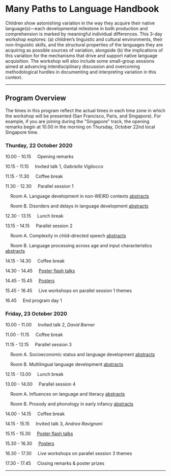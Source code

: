# Many Paths to Language Handbook

<!--### *If you experience any (technical) problems during this conference, click [here](./mpal/troubleshooting.md) for help.*-->

<!--<img src="./mpal/MPaL.png" width="25%">-->

Children show astonishing variation in the way they acquire their native language(s)—each developmental milestone in both production and comprehension is marked by meaningful individual differences. This 3-day workshop explores: (a) children’s linguistic and cultural environments, their non-linguistic skills, and the structural properties of the languages they are acquiring as possible sources of variation, alongside (b) the implications of this variation for the mechanisms that drive and support native language acquisition. The workshop will also include some small-group sessions aimed at advancing interdisciplinary discussion and overcoming methodological hurdles in documenting and interpreting variation in this context.

---

## Program Overview
The times in this program reflect the actual times in each time zone in which the workshop will be presented (San Francisco, Paris, and Singapore). For example, if you are joining during the "Singapore" track, the opening remarks begin at 10.00 in the morning on Thursday, October 22nd local Singapore time.

### Thurday, 22 October 2020
10.00 - 10.15 &nbsp;&nbsp;&nbsp; Opening remarks

10.15 - 11.15 &nbsp;&nbsp;&nbsp; Invited talk 1, *Gabriella Vigliocco*  <!--[abstract](./mpal/abstracts.md)] [video]-->

11.15 - 11.30 &nbsp;&nbsp;&nbsp; Coffee break

11.30 - 12.30 &nbsp;&nbsp;&nbsp; Parallel session 1

&nbsp;&nbsp;&nbsp; Room A. Language development in non-WEIRD contexts [abstracts](./mpal/abstracts.md#language-development-in-non-weird-contexts)

&nbsp;&nbsp;&nbsp; Room B. Disorders and delays in language development [abstracts](./mpal/abstracts.md#disorders-and-delay-in-language-development)

12.30 - 13.15 &nbsp;&nbsp;&nbsp; Lunch break

13.15 - 14.15 &nbsp;&nbsp;&nbsp; Parallel session 2

&nbsp;&nbsp;&nbsp; Room A. Complexity in child-directed speech [abstracts](./mpal/abstracts.md#complexity-in-child-directed-speech)

&nbsp;&nbsp;&nbsp; Room B. Language processing across age and input characteristics [abstracts](./mpal/abstracts.md#language-processing-across-age-and-input-characteristics)

14.15 - 14.30 &nbsp;&nbsp;&nbsp; Coffee break

14.30 - 14.45 &nbsp;&nbsp;&nbsp; [Poster flash talks](./mpal/poster-overview.md)

14.45 - 15.45 &nbsp;&nbsp;&nbsp; [Posters](./mpal/poster-overview.md)

15.45 - 16.45 &nbsp;&nbsp;&nbsp; Live workshops on parallel session 1 themes

16.45 &nbsp;&nbsp;&nbsp; End program day 1

### Friday, 23 October 2020
10.00 - 11.00 &nbsp;&nbsp;&nbsp; Invited talk 2, *David Barner* <!--[abstract](./mpal/abstracts.md)] [video]-->

11.00 - 11.15 &nbsp;&nbsp;&nbsp; Coffee break

11.15 - 12.15 &nbsp;&nbsp;&nbsp; Parallel session 3

&nbsp;&nbsp;&nbsp; Room A. Socioeconomic status and language development [abstracts](./mpal/abstracts.md#socioeconomic-status-and-language-development)

&nbsp;&nbsp;&nbsp; Room B. Multilingual language development [abstracts](./mpal/abstracts.md#multilingual-language-development)

12.15 - 13.00 &nbsp;&nbsp;&nbsp; Lunch break

13.00 - 14.00 &nbsp;&nbsp;&nbsp; Parallel session 4

&nbsp;&nbsp;&nbsp; Room A. Influences on language and literacy [abstracts](./mpal/abstracts.md#influences-on-language-and-literacy)

&nbsp;&nbsp;&nbsp; Room B. Prosody and phonology in early infancy [abstracts](./mpal/abstracts.md#prosody-and-phonology-in-early-infancy)

14.00 - 14.15 &nbsp;&nbsp;&nbsp; Coffee break

14.15 - 15.15 &nbsp;&nbsp;&nbsp; Invited talk 3, *Andrea Ravignani* <!--[abstract](./mpal/abstracts.md)] [video]-->

15.15 - 15.30 &nbsp;&nbsp;&nbsp; [Poster flash talks](./mpal/poster-overview.md)

15.30 - 16.30 &nbsp;&nbsp;&nbsp; [Posters](./mpal/poster-overview.md)

16.30 - 17.30 &nbsp;&nbsp;&nbsp; Live workshops on parallel session 3 themes

17.30 - 17.45 &nbsp;&nbsp;&nbsp; Closing remarks & poster prizes

---
<!--
## Acknowledgements

Insert text here
-->

